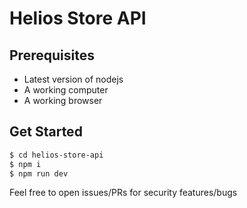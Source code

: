 # Helios Store API

## Prerequisites

- Latest version of nodejs
- A working computer
- A working browser

## Get Started

```bash
$ cd helios-store-api
$ npm i
$ npm run dev
```

Feel free to open issues/PRs for security features/bugs